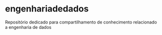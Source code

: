 # engenhariadedados
Repositório dedicado para compartilhamento de conhecimento relacionado a engenharia de dados
